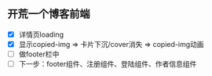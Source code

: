 ## 开荒一个博客前端
- [x] 详情页loading
- [x] 显示copied-img => 卡片下沉/cover消失 => copied-img动画
- [ ] 做footer栏中
- [ ] 下一步：footer组件、注册组件、登陆组件、作者信息组件